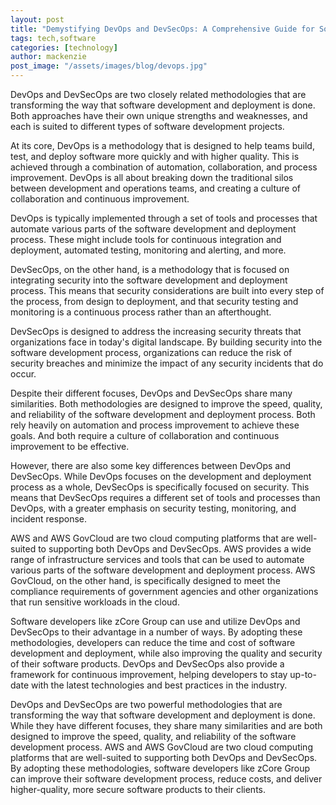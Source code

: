 ```yaml
---
layout: post
title: "Demystifying DevOps and DevSecOps: A Comprehensive Guide for Software Developers and Security Professionals"
tags: tech,software
categories: [technology]
author: mackenzie
post_image: "/assets/images/blog/devops.jpg"
---
```


DevOps and DevSecOps are two closely related methodologies that are transforming the way that software development and deployment is done. Both approaches have their own unique strengths and weaknesses, and each is suited to different types of software development projects.

At its core, DevOps is a methodology that is designed to help teams build, test, and deploy software more quickly and with higher quality. This is achieved through a combination of automation, collaboration, and process improvement. DevOps is all about breaking down the traditional silos between development and operations teams, and creating a culture of collaboration and continuous improvement.

DevOps is typically implemented through a set of tools and processes that automate various parts of the software development and deployment process. These might include tools for continuous integration and deployment, automated testing, monitoring and alerting, and more.

DevSecOps, on the other hand, is a methodology that is focused on integrating security into the software development and deployment process. This means that security considerations are built into every step of the process, from design to deployment, and that security testing and monitoring is a continuous process rather than an afterthought.

DevSecOps is designed to address the increasing security threats that organizations face in today's digital landscape. By building security into the software development process, organizations can reduce the risk of security breaches and minimize the impact of any security incidents that do occur.

Despite their different focuses, DevOps and DevSecOps share many similarities. Both methodologies are designed to improve the speed, quality, and reliability of the software development and deployment process. Both rely heavily on automation and process improvement to achieve these goals. And both require a culture of collaboration and continuous improvement to be effective.

However, there are also some key differences between DevOps and DevSecOps. While DevOps focuses on the development and deployment process as a whole, DevSecOps is specifically focused on security. This means that DevSecOps requires a different set of tools and processes than DevOps, with a greater emphasis on security testing, monitoring, and incident response.

AWS and AWS GovCloud are two cloud computing platforms that are well-suited to supporting both DevOps and DevSecOps. AWS provides a wide range of infrastructure services and tools that can be used to automate various parts of the software development and deployment process. AWS GovCloud, on the other hand, is specifically designed to meet the compliance requirements of government agencies and other organizations that run sensitive workloads in the cloud.

Software developers like zCore Group can use and utilize DevOps and DevSecOps to their advantage in a number of ways. By adopting these methodologies, developers can reduce the time and cost of software development and deployment, while also improving the quality and security of their software products. DevOps and DevSecOps also provide a framework for continuous improvement, helping developers to stay up-to-date with the latest technologies and best practices in the industry.

DevOps and DevSecOps are two powerful methodologies that are transforming the way that software development and deployment is done. While they have different focuses, they share many similarities and are both designed to improve the speed, quality, and reliability of the software development process. AWS and AWS GovCloud are two cloud computing platforms that are well-suited to supporting both DevOps and DevSecOps. By adopting these methodologies, software developers like zCore Group can improve their software development process, reduce costs, and deliver higher-quality, more secure software products to their clients.




